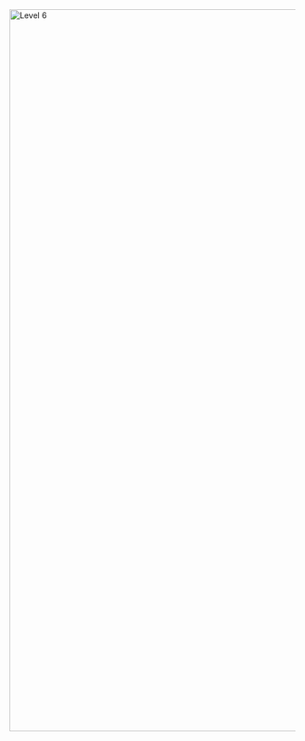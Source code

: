 <img width="1272" alt="Level 6" src="https://user-images.githubusercontent.com/58959408/175211471-497bc7b2-a895-41f6-acd0-c1865932858d.png">
